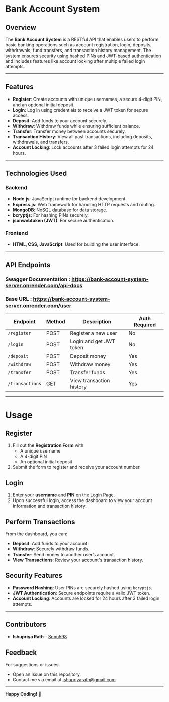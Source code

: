 # **Bank Account System**

## **Overview**
The **Bank Account System** is a RESTful API that enables users to perform basic banking operations such as account registration, login, deposits, withdrawals, fund transfers, and transaction history management. The system ensures security using hashed PINs and JWT-based authentication and includes features like account locking after multiple failed login attempts.

---

## **Features**
- **Register**: Create accounts with unique usernames, a secure 4-digit PIN, and an optional initial deposit.
- **Login**: Log in using credentials to receive a JWT token for secure access.
- **Deposit**: Add funds to your account securely.
- **Withdraw**: Withdraw funds while ensuring sufficient balance.
- **Transfer**: Transfer money between accounts securely.
- **Transaction History**: View all past transactions, including deposits, withdrawals, and transfers.
- **Account Locking**: Lock accounts after 3 failed login attempts for 24 hours.

---

## **Technologies Used**
### **Backend**
- **Node.js**: JavaScript runtime for backend development.
- **Express.js**: Web framework for handling HTTP requests and routing.
- **MongoDB**: NoSQL database for data storage.
- **bcryptjs**: For hashing PINs securely.
- **jsonwebtoken (JWT)**: For secure authentication.

### **Frontend**
- **HTML, CSS, JavaScript**: Used for building the user interface.

---

## **API Endpoints**

### **Swagger Documentation** : https://bank-account-system-server.onrender.com/api-docs

### **Base URL** : https://bank-account-system-server.onrender.com/user


| Endpoint            | Method | Description                 | Auth Required |
|---------------------|--------|-----------------------------|---------------|
| `/register`         | POST   | Register a new user         | No            |
| `/login`            | POST   | Login and get JWT token     | No            |
| `/deposit`          | POST   | Deposit money               | Yes           |
| `/withdraw`         | POST   | Withdraw money              | Yes           |
| `/transfer`         | POST   | Transfer funds              | Yes           |
| `/transactions`     | GET    | View transaction history    | Yes           |

---

# Usage

## Register
1. Fill out the **Registration Form** with:
   - A unique username
   - A 4-digit PIN
   - An optional initial deposit
2. Submit the form to register and receive your account number.

## Login
1. Enter your **username** and **PIN** on the Login Page.
2. Upon successful login, access the dashboard to view your account information and transaction history.

## Perform Transactions
From the dashboard, you can:
- **Deposit**: Add funds to your account.
- **Withdraw**: Securely withdraw funds.
- **Transfer**: Send money to another user’s account.
- **View Transactions**: Review your account's transaction history.

## Security Features
- **Password Hashing**: User PINs are securely hashed using `bcryptjs`.
- **JWT Authentication**: Secure endpoints require a valid JWT token.
- **Account Locking**: Accounts are locked for 24 hours after 3 failed login attempts.

---

## Contributors
- **Ishupriya Rath** - [Sonu598](#Sonu598)

## Feedback
For suggestions or issues:
- Open an issue on this repository.
- Contact me via email at [ishupriyarath@gmail.com](mailto:ishupriyarath@gmail.com).

---


**Happy Coding! 🚀**




